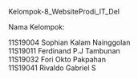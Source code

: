 Kelompok-8_WebsiteProdi_IT_Del

Nama Kelompok:

11S19004 Sophian Kalam Nainggolan
<br>
11S19011 Ferdinand P.J Tambunan
<br>
11S19032 Fori Okto Pakpahan
<br>
11S19041 Rivaldo Gabriel S
